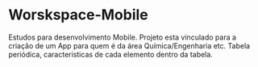 # Worskspace-Mobile
Estudos para desenvolvimento Mobile.
Projeto esta vinculado para a criação de um App para quem é da área Química/Engenharia etc.
Tabela periódica, caracteristicas de cada elemento dentro da tabela.
